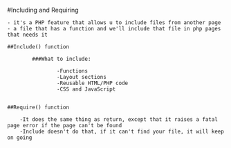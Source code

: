 #Including and Requiring

	- it's a PHP feature that allows u to include files from another page
	- a file that has a function and we'll include that file in php pages that needs it

	##Include() function

			###What to include:

					-Functions
					-Layout sections
					-Reusable HTML/PHP code
					-CSS and JavaScript


	##Require() function

		-It does the same thing as return, except that it raises a fatal page error if the page can't be found
		-Include doesn't do that, if it can't find your file, it will keep on going
		

		 
